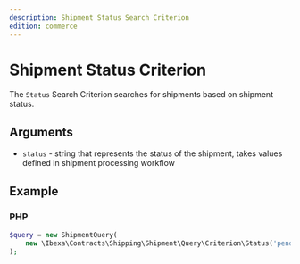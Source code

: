 ```yaml
---
description: Shipment Status Search Criterion
edition: commerce
---
```


# Shipment Status Criterion

The `Status` Search Criterion searches for shipments based on shipment status.

## Arguments

- `status` - string that represents the status of the shipment, takes values defined in shipment processing workflow

## Example

### PHP

``` php
$query = new ShipmentQuery(
    new \Ibexa\Contracts\Shipping\Shipment\Query\Criterion\Status('pending')
);
```
